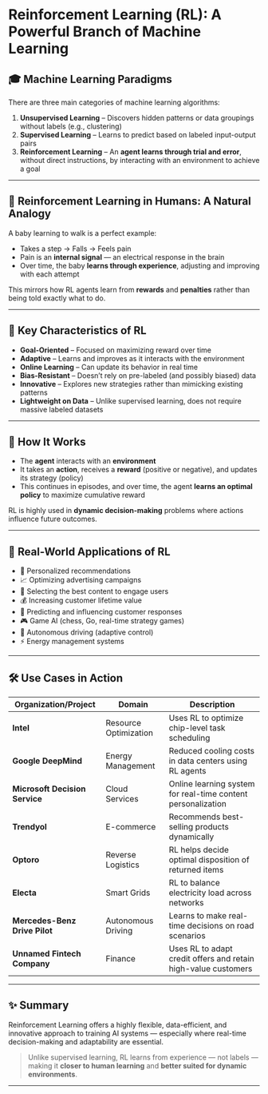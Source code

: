 # Reinforcement Learning (RL): A Powerful Branch of Machine Learning

## 🎓 Machine Learning Paradigms

There are three main categories of machine learning algorithms:

1. **Unsupervised Learning** – Discovers hidden patterns or data groupings without labels (e.g., clustering)
2. **Supervised Learning** – Learns to predict based on labeled input-output pairs
3. **Reinforcement Learning** – An **agent learns through trial and error**, without direct instructions, by interacting with an environment to achieve a goal

---

## 👶 Reinforcement Learning in Humans: A Natural Analogy

A baby learning to walk is a perfect example:

- Takes a step → Falls → Feels pain
- Pain is an **internal signal** — an electrical response in the brain
- Over time, the baby **learns through experience**, adjusting and improving with each attempt

This mirrors how RL agents learn from **rewards** and **penalties** rather than being told exactly what to do.

---

## 🤖 Key Characteristics of RL

- **Goal-Oriented** – Focused on maximizing reward over time
- **Adaptive** – Learns and improves as it interacts with the environment
- **Online Learning** – Can update its behavior in real time
- **Bias-Resistant** – Doesn’t rely on pre-labeled (and possibly biased) data
- **Innovative** – Explores new strategies rather than mimicking existing patterns
- **Lightweight on Data** – Unlike supervised learning, does not require massive labeled datasets

---

## 🧠 How It Works

- The **agent** interacts with an **environment**
- It takes an **action**, receives a **reward** (positive or negative), and updates its strategy (policy)
- This continues in episodes, and over time, the agent **learns an optimal policy** to maximize cumulative reward

RL is highly used in **dynamic decision-making** problems where actions influence future outcomes.

---

## 💼 Real-World Applications of RL

- 🎯 Personalized recommendations
- 📈 Optimizing advertising campaigns
- 🧠 Selecting the best content to engage users
- 💰 Increasing customer lifetime value
- 🔮 Predicting and influencing customer responses
- 🎮 Game AI (chess, Go, real-time strategy games)
- 🚗 Autonomous driving (adaptive control)
- ⚡ Energy management systems

---

## 🛠️ Use Cases in Action

| Organization/Project           | Domain                | Description                                                    |
| ------------------------------ | --------------------- | -------------------------------------------------------------- |
| **Intel**                      | Resource Optimization | Uses RL to optimize chip-level task scheduling                 |
| **Google DeepMind**            | Energy Management     | Reduced cooling costs in data centers using RL agents          |
| **Microsoft Decision Service** | Cloud Services        | Online learning system for real-time content personalization   |
| **Trendyol**                   | E-commerce            | Recommends best-selling products dynamically                   |
| **Optoro**                     | Reverse Logistics     | RL helps decide optimal disposition of returned items          |
| **Electa**                     | Smart Grids           | RL to balance electricity load across networks                 |
| **Mercedes-Benz Drive Pilot**  | Autonomous Driving    | Learns to make real-time decisions on road scenarios           |
| **Unnamed Fintech Company**    | Finance               | Uses RL to adapt credit offers and retain high-value customers |

---

## ✨ Summary

Reinforcement Learning offers a highly flexible, data-efficient, and innovative approach to training AI systems — especially where real-time decision-making and adaptability are essential.

> Unlike supervised learning, RL learns from experience — not labels — making it **closer to human learning** and **better suited for dynamic environments**.

---
